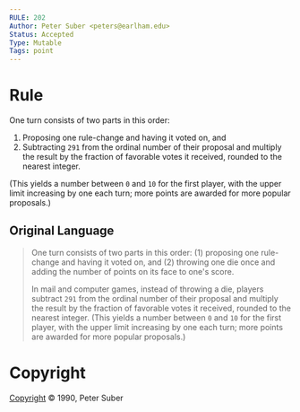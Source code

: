 ```yaml
---
RULE: 202
Author: Peter Suber <peters@earlham.edu>
Status: Accepted
Type: Mutable
Tags: point
---
```


# Rule

One turn consists of two parts in this order:

1. Proposing one rule-change and having it voted on, and
2. Subtracting `291` from the ordinal number of their proposal and multiply the result by the fraction of favorable votes it received, rounded to the nearest integer.

(This yields a number between `0` and `10` for the first player, with the upper limit increasing by one each turn; more points are awarded for more popular proposals.)

## Original Language

>One turn consists of two parts in this order: (1) proposing one rule-change and having it voted on, and (2) throwing one die once and adding the number of points on its face to one's score.
>
>In mail and computer games, instead of throwing a die, players subtract `291` from the ordinal number of their proposal and multiply the result by the fraction of favorable votes it received, rounded to the nearest integer. (This yields a number between `0` and `10` for the first player, with the upper limit increasing by one each turn; more points are awarded for more popular proposals.)

# Copyright

[Copyright](http://legacy.earlham.edu/~peters/copyrite.htm) © 1990, Peter Suber
